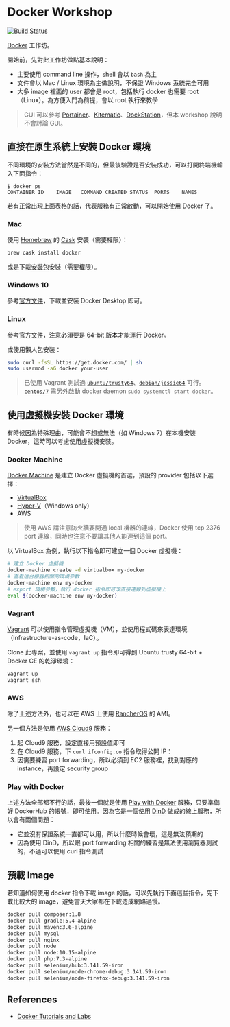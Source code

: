 # Docker Workshop

[![Build Status](https://travis-ci.com/104corp/docker-workshop.svg?branch=master)](https://travis-ci.com/104corp/docker-workshop)

[Docker](https://www.docker.com/) 工作坊。

開始前，先對此工作坊做點基本說明：

* 主要使用 command line 操作，shell 會以 `bash` 為主
* 文件會以 Mac / Linux 環境為主做說明，不保證 Windows 系統完全可用
* 大多 image 裡面的 user 都會是 root，包括執行 docker 也需要 root（Linux）。為方便入門為前提，會以 root 執行來教學

> GUI 可以參考 [Portainer](https://www.portainer.io/)、[Kitematic](https://kitematic.com/)、[DockStation](https://dockstation.io/)，但本 workshop 說明不會討論 GUI。

## 直接在原生系統上安裝 Docker 環境

不同環境的安裝方法當然是不同的，但最後驗證是否安裝成功，可以打開終端機輸入下面指令：

```
$ docker ps
CONTAINER ID    IMAGE   COMMAND CREATED STATUS  PORTS    NAMES
```

若有正常出現上面表格的話，代表服務有正常啟動，可以開始使用 Docker 了。

### Mac

使用 [Homebrew](https://docs.brew.sh/Installation) 的 [Cask](https://github.com/Homebrew/homebrew-cask) 安裝（需要權限）：

```bash
brew cask install docker
```

或是下載[安裝包](https://hub.docker.com/editions/community/docker-ce-desktop-mac)安裝（需要權限）。

### Windows 10

參考[官方文件](https://docs.docker.com/docker-for-windows/)，下載並安裝 Docker Desktop 即可。

### Linux

參考[官方文件](https://docs.docker.com/install/)，注意必須要是 64-bit 版本才能運行 Docker。

或使用懶人包安裝：

```bash
sudo curl -fsSL https://get.docker.com/ | sh
sudo usermod -aG docker your-user
```

> 已使用 Vagrant 測試過 [`ubuntu/trusty64`](https://app.vagrantup.com/ubuntu/boxes/trusty64)、[`debian/jessie64`](https://app.vagrantup.com/debian/boxes/jessie64) 可行。[`centos/7`](https://app.vagrantup.com/centos/boxes/7) 需另外啟動 docker daemon `sudo systemctl start docker`。

## 使用虛擬機安裝 Docker 環境

有時候因為特殊理由，可能會不想或無法（如 Windows 7）在本機安裝 Docker，這時可以考慮使用虛擬機安裝。

### Docker Machine

[Docker Machine](https://docs.docker.com/machine/) 是建立 Docker 虛擬機的首選，預設的 provider 包括以下選擇：

* [VirtualBox](https://docs.docker.com/machine/drivers/virtualbox/)
* [Hyper-V](https://docs.docker.com/machine/drivers/hyper-v/)（Windows only）
* AWS

> 使用 AWS 請注意防火牆要開通 local 機器的連線，Docker 使用 tcp 2376 port 連線，同時也注意不要讓其他人能連到這個 port。

以 VirtualBox 為例，執行以下指令即可建立一個 Docker 虛擬機：

```bash
# 建立 Docker 虛擬機
docker-machine create -d virtualbox my-docker
# 查看這台機器相關的環境參數
docker-machine env my-docker
# export 環境參數，執行 docker 指令即可改直接連線到虛擬機上
eval $(docker-machine env my-docker)
```

### Vagrant

[Vagrant](https://www.vagrantup.com/) 可以使用指令管理虛擬機（VM），並使用程式碼來表達環境（Infrastructure-as-code，IaC）。

Clone 此專案，並使用 `vagrant up` 指令即可得到 Ubuntu trusty 64-bit + Docker CE 的乾淨環境：

```bash
vagrant up
vagrant ssh
```

### AWS

除了上述方法外，也可以在 AWS 上使用 [RancherOS](https://github.com/rancher/os) 的 AMI。

另一個方法是使用 [AWS Cloud9](https://aws.amazon.com/tw/cloud9/) 服務：

1.  起 Cloud9 服務，設定直接用預設值即可
2.  在 Cloud9 服務，下 `curl ifconfig.co` 指令取得公開 IP：
3.  因需要練習 port forwarding，所以必須到 EC2 服務裡，找到對應的 instance，再設定 security group

### Play with Docker

上述方法全部都不行的話，最後一個就是使用 [Play with Docker](https://labs.play-with-docker.com/) 服務，只要準備好 DockerHub 的帳號，即可使用。因為它是一個使用 [DinD](https://hub.docker.com/_/docker/) 做成的線上服務，所以會有兩個問題：

* 它並沒有保證系統一直都可以用，所以什麼時候會壞，這是無法預期的
* 因為使用 DinD，所以跟 port forwarding 相關的練習是無法使用瀏覽器測試的，不過可以使用 curl 指令測試

## 預載 Image

若知道如何使用 docker 指令下載 image 的話，可以先執行下面這些指令，先下載比較大的 image，避免當天大家都在下載造成網路過慢。

```bash
docker pull composer:1.8
docker pull gradle:5.4-alpine
docker pull maven:3.6-alpine
docker pull mysql
docker pull nginx
docker pull node
docker pull node:10.15-alpine
docker pull php:7.3-alpine
docker pull selenium/hub:3.141.59-iron
docker pull selenium/node-chrome-debug:3.141.59-iron
docker pull selenium/node-firefox-debug:3.141.59-iron
```

## References

* [Docker Tutorials and Labs](https://github.com/docker/labs)
